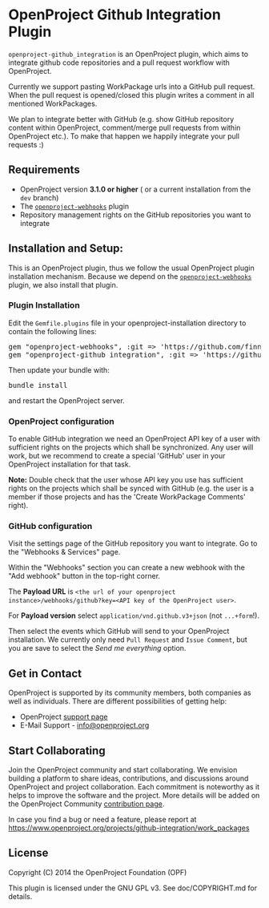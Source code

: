 # OpenProject Github Integration Plugin

`openproject-github_integration` is an OpenProject plugin, which aims to integrate github code repositories and a pull request workflow with OpenProject.

Currently we support pasting WorkPackage urls into a GitHub pull request.
When the pull request is opened/closed this plugin writes a comment in
all mentioned WorkPackages.

We plan to integrate better with GitHub (e.g. show GitHub repository content within OpenProject, comment/merge pull requests from within OpenProject etc.).
To make that happen we happily integrate your pull requests :)

## Requirements

* OpenProject version **3.1.0 or higher** ( or a current installation from the `dev` branch)
* The [`openproject-webhooks`](https://github.com/finnlabs/openproject-webhooks) plugin
* Repository management rights on the GitHub repositories you want to integrate

## Installation and Setup:

This is an OpenProject plugin, thus we follow the usual OpenProject plugin installation mechanism.
Because we depend on the [`openproject-webhooks`](https://github.com/finnlabs/openproject-webhooks) plugin, we also install that plugin.

### Plugin Installation

Edit the `Gemfile.plugins` file in your openproject-installation directory to contain the following lines:

<pre>
gem "openproject-webhooks", :git => 'https://github.com/finnlabs/openproject-github_integration.git', :branch => 'stable'
gem "openproject-github_integration", :git => 'https://github.com/finnlabs/openproject-github_integration.git', :branch => 'stable'
</pre>

Then update your bundle with:

<pre>
bundle install
</pre>

and restart the OpenProject server.

### OpenProject configuration

To enable GitHub integration we need an OpenProject API key of a user with sufficient rights on the projects which shall be synchronized.
Any user will work, but we recommend to create a special 'GitHub' user in your OpenProject installation for that task.

**Note:** Double check that the user whose API key you use has sufficient rights on the projects which shall be synced with GitHub (e.g. the user is a member if those projects and has the 'Create WorkPackage Comments' right).

### GitHub configuration

Visit the settings page of the GitHub repository you want to integrate.
Go to the "Webhooks & Services" page.

Within the "Webhooks" section you can create a new webhook with the "Add webhook" button in the top-right corner.

The **Payload URL** is `<the url of your openproject instance>/webhooks/github?key=<API key of the OpenProject user>`.

For **Payload version** select `application/vnd.github.v3+json` (not `...+form`!).

Then select the events which GitHub will send to your OpenProject installation.
We currently only need `Pull Request` and `Issue Comment`, but you are save to select the *Send me everything* option.


## Get in Contact

OpenProject is supported by its community members, both companies as well as individuals. There are different possibilities of getting help:
* OpenProject [support page](https://www.openproject.org/projects/openproject/wiki/Support)
* E-Mail Support - info@openproject.org

## Start Collaborating

Join the OpenProject community and start collaborating. We envision building a platform to share ideas, contributions, and discussions around OpenProject and project collaboration. Each commitment is noteworthy as it helps to improve the software and the project.
More details will be added on the OpenProject Community [contribution page](https://www.openproject.org/projects/openproject/wiki/Contribution).

In case you find a bug or need a feature, please report at https://www.openproject.org/projects/github-integration/work_packages

## License

Copyright (C) 2014 the OpenProject Foundation (OPF)

This plugin is licensed under the GNU GPL v3. See doc/COPYRIGHT.md for details.
